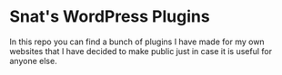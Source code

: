 # Snat's WordPress Plugins

In this repo you can find a bunch of plugins I have made for my own websites that I have decided to make public just in case it is useful for anyone else.
